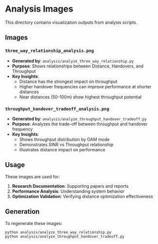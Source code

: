 # Analysis Images

This directory contains visualization outputs from analysis scripts.

## Images

### `three_way_relationship_analysis.png`
- **Generated by**: `analysis/analyze_three_way_relationship.py`
- **Purpose**: Shows relationships between Distance, Handovers, and Throughput
- **Key Insights**:
  - Distance has the strongest impact on throughput
  - Higher handover frequencies can improve performance at shorter distances
  - Near distances (50-100m) show highest throughput potential

### `throughput_handover_tradeoff_analysis.png`
- **Generated by**: `analysis/analyze_throughput_handover_tradeoff.py`
- **Purpose**: Analyzes the trade-off between throughput and handover frequency
- **Key Insights**:
  - Shows throughput distribution by OAM mode
  - Demonstrates SINR vs Throughput relationship
  - Illustrates distance impact on performance

## Usage

These images are used for:
1. **Research Documentation**: Supporting papers and reports
2. **Performance Analysis**: Understanding system behavior
3. **Optimization Validation**: Verifying distance optimization effectiveness

## Generation

To regenerate these images:
```bash
python analysis/analyze_three_way_relationship.py
python analysis/analyze_throughput_handover_tradeoff.py
``` 